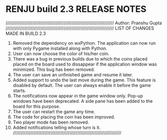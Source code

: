 RENJU build 2.3 RELEASE NOTES
=====
/////////////////////////////////////////////////////////////////////
Author: Pranshu Gupta
/////////////////////////////////////////////////////////////////////
LIST OF CHANGES MADE IN BUILD 2.3
1. Removed the dependency on wxPython. The application can now run 
   with only Pygame installed along with Python.
2. User can now choose the color of his/her coin.
3. There was a bug in previous builds due to which the coins placed
   placed on the board used to dissappear if the application window
   was minimized. This bug has been removed.
4. The user can save an unfinished game and resume it later.
5. Added support to undo the last move during the game. This feature
   is disabled by default. The user can always enable it before the 
   game starts.
6. The notifications now appear in the game window only.
   Pop-up windows have been deprecated. A side pane has been added to
   the board for this purpose.
7. The user can restart the game any time.
8. The code for placing the coin has been improved.
9. Two player mode has been removed.
10. Added notifications telling whose turn is it.
/////////////////////////////////////////////////////////////////////
